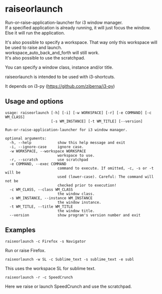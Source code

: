 # raiseorlaunch

Run-or-raise-application-launcher for i3 window manager.  
If a specified application is already running, it will just focus the window.  
Else it will run the application.

It's also possible to specify a workspace. That way only this workspace will
be used to raise and launch.  
workspace_auto_back_and_forth will still work.  
It's also possible to use the scratchpad.

You can specify a window class, instance and/or title.

raiseorlaunch is intended to be used with i3-shortcuts.

It depends on i3-py (https://github.com/ziberna/i3-py)


## Usage and options

```
usage: raiseorlaunch [-h] [-i] [-w WORKSPACE] [-r] [-e COMMAND] [-c WM_CLASS]
                     [-s WM_INSTANCE] [-t WM_TITLE] [--version]

Run-or-raise-application-launcher for i3 window manager.

optional arguments:
  -h, --help            show this help message and exit
  -i, --ignore-case     ignore case.
  -w WORKSPACE, --workspace WORKSPACE
                        workspace to use.
  -r, --scratch         use scratchpad
  -e COMMAND, --exec COMMAND
                        command to execute. If omitted, -c, -s or -t will be
                        used (lower-case). Careful: The command will not be
                        checked prior to execution!
  -c WM_CLASS, --class WM_CLASS
                        the window class.
  -s WM_INSTANCE, --instance WM_INSTANCE
                        the window instance.
  -t WM_TITLE, --title WM_TITLE
                        the window title.
  --version             show program's version number and exit
```


## Examples

```
raiseorlaunch -c Firefox -s Navigator
```
Run or raise Firefox.

```
raiseorlaunch -w SL -c Sublime_text -s sublime_text -e subl
```
This uses the workspace SL for sublime text.

```
raiseorlaunch -r -c SpeedCrunch
```
Here we raise or launch SpeedCrunch and use the scratchpad.
